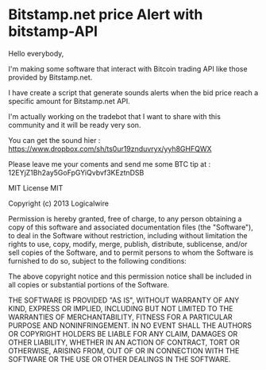 Bitstamp.net price Alert with bitstamp-API
==========================================

Hello everybody,

I'm making some software that interact with Bitcoin trading API like those provided by Bitstamp.net.

I have create a script that generate sounds alerts when the bid price reach a specific amount for Bitstamp.net API.

I'm actually working on the tradebot that I want to share with this community and it will be ready very son.

You can get the sound hier : https://www.dropbox.com/sh/ts0ur19znduvryx/yyh8GHFQWX

Please leave me your coments and send me some BTC tip at : 12EYjZ1Bh2ay5GoFpGYiQvbvf3KEztnDSB




MIT License MIT

Copyright (c) 2013 Logicalwire

Permission is hereby granted, free of charge, to any person obtaining a copy of this software and associated documentation files (the "Software"), to deal in the Software without restriction, including without limitation the rights to use, copy, modify, merge, publish, distribute, sublicense, and/or sell copies of the Software, and to permit persons to whom the Software is furnished to do so, subject to the following conditions:

The above copyright notice and this permission notice shall be included in all copies or substantial portions of the Software.

THE SOFTWARE IS PROVIDED "AS IS", WITHOUT WARRANTY OF ANY KIND, EXPRESS OR IMPLIED, INCLUDING BUT NOT LIMITED TO THE WARRANTIES OF MERCHANTABILITY, FITNESS FOR A PARTICULAR PURPOSE AND NONINFRINGEMENT. IN NO EVENT SHALL THE AUTHORS OR COPYRIGHT HOLDERS BE LIABLE FOR ANY CLAIM, DAMAGES OR OTHER LIABILITY, WHETHER IN AN ACTION OF CONTRACT, TORT OR OTHERWISE, ARISING FROM, OUT OF OR IN CONNECTION WITH THE SOFTWARE OR THE USE OR OTHER DEALINGS IN THE SOFTWARE.
